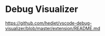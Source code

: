 # Debug Visualizer














https://github.com/hediet/vscode-debug-visualizer/blob/master/extension/README.md